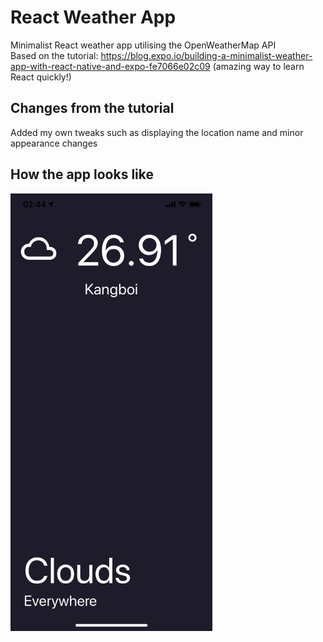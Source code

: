 # React Weather App

Minimalist React weather app utilising the OpenWeatherMap API
<br>
Based on the tutorial: https://blog.expo.io/building-a-minimalist-weather-app-with-react-native-and-expo-fe7066e02c09 (amazing way to learn React quickly!)
<br>

## Changes from the tutorial
Added my own tweaks such as displaying the location name and minor appearance changes

## How the app looks like
<img height=700px src="https://github.com/athiyadeviyani/react-weather-app/blob/master/IMG_9530.PNG">
